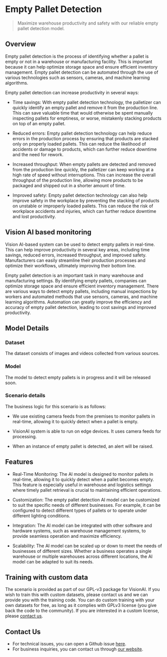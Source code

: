 # **Empty Pallet Detection**

> Maximize warehouse productivity and safety with our reliable empty pallet detection model.

## Overview

Empty pallet detection is the process of identifying whether a pallet is empty or not in a warehouse or manufacturing facility. This is important because it can help optimize storage space and ensure efficient inventory management. Empty pallet detection can be automated through the use of various technologies such as sensors, cameras, and machine learning algorithms.

Empty pallet detection can increase productivity in several ways:

- Time savings: With empty pallet detection technology, the palletizer can quickly identify an empty pallet and remove it from the production line. This can save valuable time that would otherwise be spent manually inspecting pallets for emptiness, or worse, mistakenly stacking products on top of an empty pallet.

- Reduced errors: Empty pallet detection technology can help reduce errors in the production process by ensuring that products are stacked only on properly loaded pallets. This can reduce the likelihood of accidents or damage to products, which can further reduce downtime and the need for rework.

- Increased throughput: When empty pallets are detected and removed from the production line quickly, the palletizer can keep working at a high rate of speed without interruptions. This can increase the overall throughput of the production line, allowing more products to be packaged and shipped out in a shorter amount of time.

- Improved safety: Empty pallet detection technology can also help improve safety in the workplace by preventing the stacking of products on unstable or improperly loaded pallets. This can reduce the risk of workplace accidents and injuries, which can further reduce downtime and lost productivity.



## Vision AI based monitoring

Vision AI-based system can be used to detect empty pallets in real-time. This can help improve productivity in several key areas, including time savings, reduced errors, increased throughput, and improved safety. Manufacturers can easily streamline their production processes and optimize their workflows, ultimately improving their bottom line.

Empty pallet detection is an important task in many warehouse and manufacturing settings. By identifying empty pallets, companies can optimize storage space and ensure efficient inventory management. There are various ways to detect empty pallets, including manual inspections by workers and automated methods that use sensors, cameras, and machine learning algorithms. Automation can greatly improve the efficiency and accuracy of empty pallet detection, leading to cost savings and improved productivity.


## Model Details

### Dataset

The dataset consists of images and videos collected from various sources. 

### Model
The model to detect empty pallets is in progress and it will be released soon.

### Scenario details

The business logic for this scenario is as follows:

- We use existing camera feeds from the premises to monitor pallets in real-time, allowing it to quickly detect when a pallet is empty.

- VisionAI system is able to run on edge devices. It uses camera feeds for processing.

- When an instance of empty pallet is detected, an alert will be raised.


## Features

- Real-Time Monitoring: The AI model is designed to monitor pallets in real-time, allowing it to quickly detect when a pallet becomes empty. This feature is especially useful in warehouse and logistics settings where timely pallet retrieval is crucial to maintaining efficient operations.

- Customization: The empty pallet detection AI model can be customized to suit the specific needs of different businesses. For example, it can be configured to detect different types of pallets or to operate under different lighting conditions.

- Integration: The AI model can be integrated with other software and hardware systems, such as warehouse management systems, to provide seamless operation and maximize efficiency.

- Scalability: The AI model can be scaled up or down to meet the needs of businesses of different sizes. Whether a business operates a single warehouse or multiple warehouses across different locations, the AI model can be adapted to suit its needs.


## Training with custom data

The scenario is provided as part of our GPL-v3 package for VisionAI. If you wish to train this with custom datasets, please contact us and we can provide you with the training code. You can do custom training with your own datasets for free, as long as it complies with GPLv3 license (you give back the code to the community). If you are interested in a custom license, please [contact us](../company/contact.md).


## Contact Us

- For technical issues, you can open a Github issue [here](https://github.com/visionify/visionai).
- For business inquiries, you can contact us through [our website](https://visionify.ai/contact).
